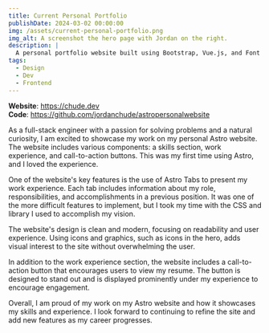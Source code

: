 ```yaml
---
title: Current Personal Portfolio
publishDate: 2024-03-02 00:00:00
img: /assets/current-personal-portfolio.png
img_alt: A screenshot the hero page with Jordan on the right.
description: |
  A personal portfolio website built using Bootstrap, Vue.js, and Font Awesome that is designed to be responsive and optimized for all screen sizes.
tags:
  - Design
  - Dev
  - Frontend
---
```


**Website**: https://chude.dev <br>
**Code**: https://github.com/jordanchude/astropersonalwebsite

As a full-stack engineer with a passion for solving problems and a natural curiosity, I am excited to showcase my work on my personal Astro website. The website includes various components: a skills section, work experience, and call-to-action buttons. This was my first time using Astro, and I loved the experience.

One of the website's key features is the use of Astro Tabs to present my work experience. Each tab includes information about my role, responsibilities, and accomplishments in a previous position. It was one of the more difficult features to implement, but I took my time with the CSS and library I used to accomplish my vision.

The website's design is clean and modern, focusing on readability and user experience. Using icons and graphics, such as icons in the hero, adds visual interest to the site without overwhelming the user.

In addition to the work experience section, the website includes a call-to-action button that encourages users to view my resume. The button is designed to stand out and is displayed prominently under my experience to encourage engagement.

Overall, I am proud of my work on my Astro website and how it showcases my skills and experience. I look forward to continuing to refine the site and add new features as my career progresses.
